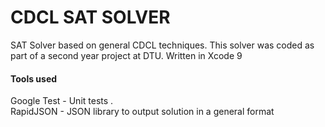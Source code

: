 # CDCL SAT SOLVER
SAT Solver based on general CDCL techniques. This solver was coded as part of a second year project at DTU. 
Written in Xcode 9

#### Tools used
Google Test - Unit tests .  
RapidJSON - JSON library to output solution in a general format 




